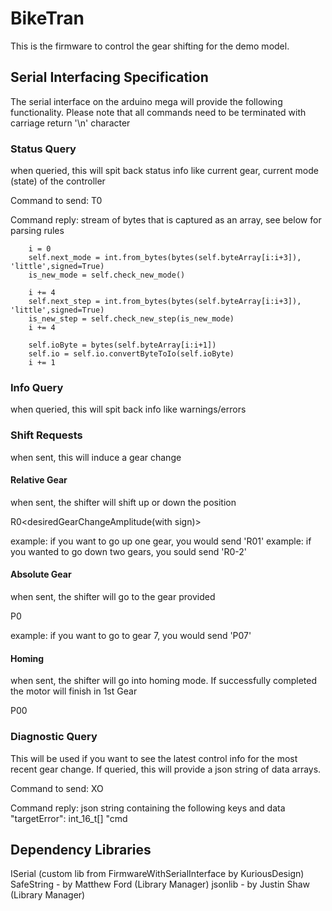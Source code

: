 # BikeTran
This is the firmware to control the gear shifting for the demo model. 

## Serial Interfacing Specification
The serial interface on the arduino mega will provide the following functionality. Please note that all commands need to be terminated with carriage return '\n' character

### Status Query
when queried, this will spit back status info like current gear, current mode (state) of the controller

Command to send: T0

Command reply: stream of bytes that is captured as an array, see below for parsing rules

        i = 0
        self.next_mode = int.from_bytes(bytes(self.byteArray[i:i+3]), 'little',signed=True)
        is_new_mode = self.check_new_mode()

        i += 4
        self.next_step = int.from_bytes(bytes(self.byteArray[i:i+3]), 'little',signed=True)
        is_new_step = self.check_new_step(is_new_mode)
        i += 4

        self.ioByte = bytes(self.byteArray[i:i+1])
        self.io = self.io.convertByteToIo(self.ioByte)
        i += 1

### Info Query
when queried, this will spit back info like warnings/errors

### Shift Requests
when sent, this will induce a gear change

#### Relative Gear
when sent, the shifter will shift up or down the position

R0<desiredGearChangeAmplitude(with sign)>

example: if you want to go up one gear, you would send 'R01'
example: if you wanted to go down two gears, you sould send 'R0-2'

#### Absolute Gear
when sent, the shifter will go to the gear provided

P0<desiredGearNumber>

example: if you want to go to gear 7, you would send 'P07'

#### Homing
when sent, the shifter will go into homing mode. If successfully completed the motor will finish in 1st Gear

P00

### Diagnostic Query
This will be used if you want to see the latest control info for the most recent gear change. If queried, this will provide a json string of data arrays.

Command to send: XO

Command reply: json string containing the following keys and data
    "targetError": int_16_t[]
    "cmd

## Dependency Libraries
ISerial (custom lib from FirmwareWithSerialInterface by KuriousDesign)
SafeString - by Matthew Ford (Library Manager)
jsonlib - by Justin Shaw (Library Manager)